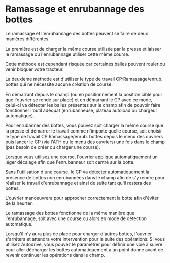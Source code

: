 # Ramassage et enrubannage des bottes

  
  
Le ramassage et l'enrubannage des bottes peuvent se faire de deux manières différentes.  
  
La première est de charger la même course utilisée par la presse et laisser le ramassage ou l'enrubannage utiliser cette même course.  
  
Cette méthode est cependant risquée car certaines balles peuvent rouler ou venir bloquer votre tracteur.  
  
La deuxième méthode est d'utiliser le type de travail CP:Ramassage/enrub. bottes qui ne nécessite aucune création de course.  
  
En démarrant depuis le champ (ou en positionnement la position cible pour que l'ouvrier se rende sur place) et en démarrant le CP avec ce mode, celui-ci va détecter les balles présentes sur le champ afin de pouvoir faire fonctionner l'outil adéquat (enrubanneuse, plateau autoload ou chargeur automatique).  
  


  
  
Pour enrubanner des bottes, vous pouvez soit charger la même course que la presse et démarrer le travail comme n'importe quelle course, soit choisir le type de travail CP:Ramassage/enrub. bottes depuis le menu des ouvriers puis lancer le CP (via l'ATH ou le menu des ouvriers) une fois dans le champ (pas besoin de créer ou charger une course).  
  


  
  
Lorsque vous utilisez une course, l'ouvrier applique automatiquement un léger décalage afin que l'enrubanneur soit centré sur la botte.  
  
Sans l'utilisation d'une course, le CP va détecter automatiquement la présence de bottes non enrubannées dans le champ afin de s'y rendre pour réaliser le travail d'enrubannage et ainsi de suite tant qu'il restera des bottes.  
  
L'ouvrier manoeuvrera pour approcher correctement la botte afin d'éviter de la heurter.  
  


  
  
Le ramassage des bottes fonctionne de la même manière que l'enrubannage, soit avec une course ou alors en mode de détection automatique.  
  
Lorsqu'il n'y aura plus de place pour charger d'autres bottes, l'ouvrier s'arrêtera et attendra votre intervention pour la suite des opérations. Si vous utilisez Autodrive, vous pouvez le paramétrer pour définir une voie à suivre pour aller décharger les bottes automatiquement à un point donné avant de revenir continuer les opérations dans le champ.  
  


